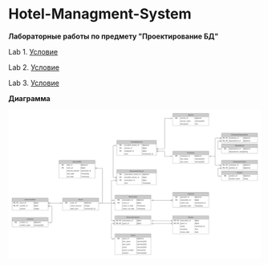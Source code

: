 # Hotel-Managment-System

**Лабораторные работы по предмету "Проектирование БД"**

Lab 1. [Условие](!tasks/task_1.pdf)

Lab 2. [Условие](!tasks/task_2.pdf) 

Lab 3. [Условие](!tasks/task_3.pdf)

**Диаграмма**

![ER-Diagram](!images/ER-Diagram-DB.png)